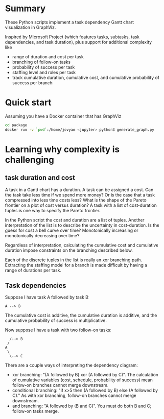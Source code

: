 # Summary

These Python scripts implement a task dependency Gantt chart visualization in GraphViz.

Inspired by Microsoft Project (which features tasks, subtasks, task dependencies, and task duration), plus support for additional complexity like
* range of duration and cost per task
* branching of follow-on tasks
* probability of success per task
* staffing level and roles per task
* track cumulative duration, cumulative cost, and cumulative probability of success per branch

# Quick start

Assuming you have a Docker container that has GraphViz
```bash
cd package
docker run -v `pwd`:/home/jovyan <jupyter> python3 generate_graph.py
```

# Learning why complexity is challenging

## task duration and cost

A task in a Gantt chart has a duration. A task can be assigned a cost.
Can the task take less time if we spend more money?
Or is the case that a task compressed into less time costs less?
What is the shape of the Pareto frontier on a plot of cost versus duration? A task with a list of cost-duration tuples is one way to specify the Pareto frontier.

In the Python script the cost and duration are a list of tuples. Another interpretation of the list is to describe the uncertainty in cost-duration. Is the guess for cost a bell curve over time? Monotonically increasing or monotonically decreasing over time?

Regardless of interpretation, calculating the cumulative cost and cumulative duration impose constraints on the branching described below.


Each of the discrete tuples in the list is really an xor branching path. Extracting the staffing model for a branch is made difficult by having a range of durations per task.

## Task dependencies

Suppose I have task A followed by task B:
```
A --> B
```
The cumulative cost is additive, the cumulative duration is additive, and the cumulative probability of success is multiplicative.

Now suppose I have a task with two follow-on tasks:
```
  /--> B
 /
A
 \
  \--> C
```
There are a couple ways of interpreting the dependency diagram:
* xor branching: "(A followed by B) xor (A followed by C)". The calculation of cumulative variables (cost, schedule, probability of success) mean follow-on branches cannot merge downstream.
* conditional branching: "if x>5 then (A followed by B) else (A followed by C)." As with xor branching, follow-on branches cannot merge downstream.
* and branching: "A followed by (B and C)". You must do both B and C; follow-on tasks merge.
